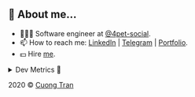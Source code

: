 ## 🦄 About me...

- 🧑🏻‍💻 Software engineer at [@4pet-social](https://github.com/4pet-social).
- 📫 How to reach me: [LinkedIn](https://linkedin.com/in/103cuong) | [Telegram](https://t.me/cuong103) | [Portfolio](https://103cuong.github.io/).
- 💵 Hire [me](mailto:103cuong@gmail.com).

<details><summary>Dev Metrics 💅</summary>

<!--START_SECTION:waka-->
![Profile Views](http://img.shields.io/badge/Profile%20Views-47-blue)

![Lines of code](https://img.shields.io/badge/From%20Hello%20World%20I%27ve%20Written-16.0%20million%20lines%20of%20code-blue)

**🐱 My Github Data** 

> 🏆 2,715 Contributions in the Year 2020
 > 
> 📦 503.2 kB Used in Github's Storage 
 > 
> 💼 Opted to Hire
 > 
> 📜 160 Public Repositories
 > 
> 🔑 0 Private Repository 
 > 
**I'm a Night 🦉** 

```text
🌞 Morning    44 commits     ██░░░░░░░░░░░░░░░░░░░░░░░   10.4% 
🌆 Daytime    130 commits    ███████░░░░░░░░░░░░░░░░░░   30.73% 
🌃 Evening    152 commits    █████████░░░░░░░░░░░░░░░░   35.93% 
🌙 Night      97 commits     █████░░░░░░░░░░░░░░░░░░░░   22.93%

```
📅 **I'm Most Productive on Thursday** 

```text
Monday       48 commits     ██░░░░░░░░░░░░░░░░░░░░░░░   11.35% 
Tuesday      63 commits     ███░░░░░░░░░░░░░░░░░░░░░░   14.89% 
Wednesday    40 commits     ██░░░░░░░░░░░░░░░░░░░░░░░   9.46% 
Thursday     98 commits     █████░░░░░░░░░░░░░░░░░░░░   23.17% 
Friday       58 commits     ███░░░░░░░░░░░░░░░░░░░░░░   13.71% 
Saturday     51 commits     ███░░░░░░░░░░░░░░░░░░░░░░   12.06% 
Sunday       65 commits     ███░░░░░░░░░░░░░░░░░░░░░░   15.37%

```


📊 **This Week I Spent My Time On** 

```text
⌚︎ Time Zone: Asia/Ho_Chi_Minh

💬 Programming Languages: 
TypeScript               13 hrs 34 mins      █████████░░░░░░░░░░░░░░░░   37.21% 
Java                     9 hrs 52 mins       ██████░░░░░░░░░░░░░░░░░░░   27.07% 
JSON                     7 hrs 2 mins        ████░░░░░░░░░░░░░░░░░░░░░   19.32% 
YAML                     2 hrs 25 mins       █░░░░░░░░░░░░░░░░░░░░░░░░   6.66% 
Markdown                 1 hr 38 mins        █░░░░░░░░░░░░░░░░░░░░░░░░   4.49%

🔥 Editors: 
IntelliJ                 19 hrs 45 mins      █████████████░░░░░░░░░░░░   54.18% 
WebStorm                 15 hrs 46 mins      ██████████░░░░░░░░░░░░░░░   43.26% 
VS Code                  48 mins             ░░░░░░░░░░░░░░░░░░░░░░░░░   2.23% 
DataGrip                 7 mins              ░░░░░░░░░░░░░░░░░░░░░░░░░   0.33% 
Sublime Text             0 secs              ░░░░░░░░░░░░░░░░░░░░░░░░░   0.0%

💻 Operating System: 
Mac                      22 hrs 1 min        ███████████████░░░░░░░░░░   60.38% 
Linux                    14 hrs 26 mins      ██████████░░░░░░░░░░░░░░░   39.62%

```

**I Mostly Code in TypeScript** 

```text
TypeScript               44 repos            ███████████░░░░░░░░░░░░░░   44.44% 
JavaScript               23 repos            █████░░░░░░░░░░░░░░░░░░░░   23.23% 
Go                       18 repos            ████░░░░░░░░░░░░░░░░░░░░░   18.18% 
Shell                    3 repos             ░░░░░░░░░░░░░░░░░░░░░░░░░   3.03% 
Dart                     2 repos             ░░░░░░░░░░░░░░░░░░░░░░░░░   2.02%

```



<!--END_SECTION:waka-->
</details>

2020 © [Cuong Tran](https://github.com/103cuong)
